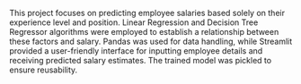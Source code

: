 This project focuses on predicting employee salaries based solely on their experience level and position. Linear Regression and Decision Tree Regressor algorithms were employed to establish a relationship between these factors and salary. Pandas was used for data handling, while Streamlit provided a user-friendly interface for inputting employee details and receiving predicted salary estimates. The trained model was pickled to ensure reusability.
